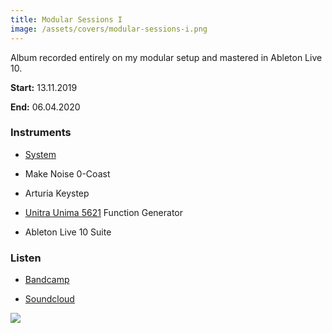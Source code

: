 ```yaml
---
title: Modular Sessions I
image: /assets/covers/modular-sessions-i.png
---
```


Album recorded entirely on my modular setup and mastered in Ableton Live 10.

**Start:** 13.11.2019

**End:** 06.04.2020

### Instruments

* [System](/things/system)

* Make Noise 0-Coast

* Arturia Keystep

* [Unitra Unima 5621](/things/unima-5621) Function Generator

* Ableton Live 10 Suite

### Listen

* [Bandcamp](https://tymon-zaniewski.bandcamp.com/album/modular-sessions-i)

* [Soundcloud](https://soundcloud.com/tymon-zaniewski/sets/modular-sessions-i)

![]({{page.image}})
